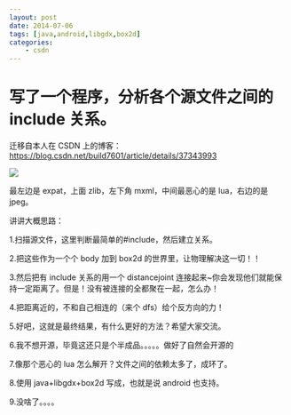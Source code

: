 ```yaml
---
layout: post
date: 2014-07-06
tags: [java,android,libgdx,box2d]
categories:
    - csdn
---
```


# 写了一个程序，分析各个源文件之间的 include 关系。

迁移自本人在 CSDN 上的博客：https://blog.csdn.net/build7601/article/details/37343993

![](/images/20140706162823328.png)

最左边是 expat，上面 zlib，左下角 mxml，中间最恶心的是 lua，右边的是 jpeg。

讲讲大概思路：

1.扫描源文件，这里判断最简单的#include，然后建立关系。

2.把这些作为一个个 body 加到 box2d 的世界里，让物理解决这一切！！

3.然后把有 include 关系的用一个 distancejoint 连接起来~你会发现他们就能保持一定距离了。但是！没有被连接的全都聚在一起，怎么办！

4.把距离近的，不和自己相连的（来个 dfs）给个反方向的力！

5.好吧，这就是最终结果，有什么更好的方法？希望大家交流。

6.我不想开源，毕竟这还只是个半成品。。。。。做好了自然会开源的

7.像那个恶心的 lua 怎么解开？文件之间的依赖太多了，成环了。

8.使用 java+libgdx+box2d 写成，也就是说 android 也支持。

9.没啥了。。。。